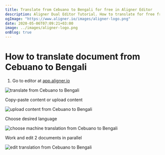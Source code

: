 ```yaml
---
title: Translate from Cebuano to Bengali for free in Aligner Editor
description: Aligner Dual Editor Tutorial. How to translate for free from Cebuano to Bengali. Aligner is multilingual document management platform. 
ogImage: "https://www.aligner.io/images/aligner-logo.png"
date: 2020-05-06T07:09:21+03:00
image: ../images/aligner-logo.png
onBlog: true
---
```


# How to translate document from Cebuano to Bengali

1. Go to editor at [app.aligner.io](https://app.aligner.io "Aligner App web page")

![translate from Cebuano to Bengali](../aligner-blank-editor.png "translate from Cebuano to Bengali")

Copy-paste content or upload content

![upload content from Cebuano to Bengali](../aligner-uploaded-document.png "upload content from Cebuano to Bengali")

Choose desired language

![choose machine translation from Cebuano to Bengali](../aligner-language-dropdown.png "choose machine translation from Cebuano to Bengali")

Work and edit 2 documents in parallel

![edit translation from Cebuano to Bengali](../aligner-double-sitded-editor.png "edit translation from Cebuano to Bengali")

